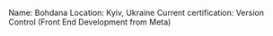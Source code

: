 Name: Bohdana
Location: Kyiv, Ukraine
Current certification: Version Control (Front End Development from Meta)
